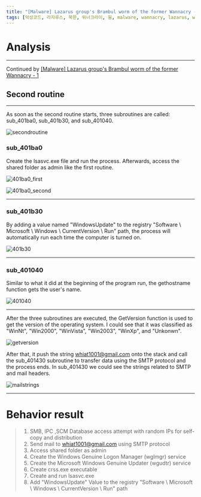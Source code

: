 ```yaml
---
title: "[Malware] Lazarus group's Brambul worm of the former Wannacry - 2"
tags: [악성코드, 라자루스, 북한, 워너크라이, 웜, malware, wannacry, lazarus, worm, north korea, english]
---
```



# Analysis
---

Continued by [[Malware] Lazarus group's Brambul worm of the former Wannacry - 1](https://metaswan.github.io/posts/Malware-Lazarus-group's-Brambul-worm-of-the-former-Wannacry-1)

## Second routine
---

As soon as the second routine starts, three subroutines are called: sub_401ba0, sub_401b30, and sub_401040.

![secondroutine](https://i.imgur.com/YHZW75Y.png)

### sub_401ba0 
Create the lsasvc.exe file and run the process.
Afterwards, access the shared folder as admin like the first routine.

![401ba0_first](https://i.imgur.com/XqDL9Nk.png)

![401ba0_second](https://i.imgur.com/wuRTvDI.png)

---

### sub_401b30 
By adding a value named "WindowsUpdate" to the registry "Software \ Microsoft \ Windows \ CurrentVersion \ Run" path, the process will automatically run each time the computer is turned on.

![401b30](https://i.imgur.com/ps1yBs7.png)

---

### sub_401040 
Similar to what it did at the beginning of the program run, the gethostname function gets the user's name.

![401040](https://i.imgur.com/AdreJ8I.png)

---

After the three subroutines are executed, the GetVersion function is used to get the version of the operating system.
I could see that it was classified as "WinNt", "Win2000", "WinVista", "Win2003", "WinXp", and "Unkonwn".

![getversion](https://i.imgur.com/tf9xlZV.png)

After that, it push the string whiat1001@gmail.com onto the stack and call the sub_401430 subroutine to transfer data using the SMTP protocol and the process ends. In sub_401430 we could see the strings related to SMTP and mail headers.

![mailstrings](https://i.imgur.com/8i8Zlp5.png)

---

# Behavior result

>1. SMB, IPC ,SCM Database access attempt with random IPs for self-copy and distribution
>2. Send mail to whiat1001@gmail.com using SMTP protocol
>3. Access shared folder as admin
>4. Create the Windows Genuine Logon Manager (wglmgr) service
>5. Create the Microsoft Windows Genuine Updater (wgudtr) service
>6. Create crss.exe executable
>7. Create and run lsasvc.exe
>8. Add "WindowsUpdate" Value to the registry "Software \ Microsoft \ Windows \ CurrentVersion \ Run" path
